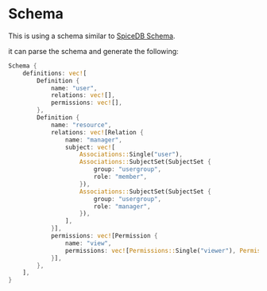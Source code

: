 # Schema

This is using a schema similar to [SpiceDB Schema](https://authzed.com/docs/spicedb/concepts/schema).

it can parse the schema and generate the following:

```rust
Schema {
    definitions: vec![
        Definition {
            name: "user",
            relations: vec![],
            permissions: vec![],
        },
        Definition {
            name: "resource",
            relations: vec![Relation {
                name: "manager",
                subject: vec![
                    Associations::Single("user"),
                    Associations::SubjectSet(SubjectSet {
                        group: "usergroup",
                        role: "member",
                    }),
                    Associations::SubjectSet(SubjectSet {
                        group: "usergroup",
                        role: "manager",
                    }),
                ],
            }],
            permissions: vec![Permission {
                name: "view",
                permissions: vec![Permissions::Single("viewer"), Permissions::Single("manager")],
            }],
        },
    ],
}
```